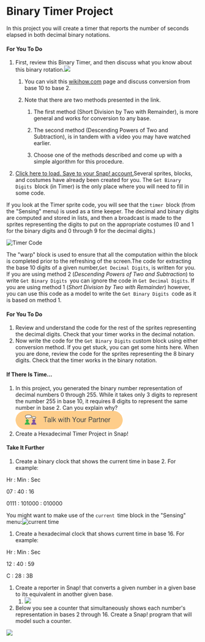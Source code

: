 # Binary Timer Project

In this project you will create a timer that reports the number of seconds elapsed in both decimal binary notations.

#### For You To Do

1. First, review this Binary Timer, and then discuss what you know about this binary rotation.![](https://bjc.edc.org/bjc-r/img/4-internet/bin-timer-preview.gif)
   1. You can visit this [wikihow.com](http://www.wikihow.com/Convert-from-Decimal-to-Binary) page and discuss conversion from base 10 to base 2.

   2. Note that there are two methods presented in the link.

      1. The first method \(Short Division by Two with Remainder\), is more general and works for conversion to any base.

      2. The second method \(Descending Powers of Two and Subtraction\), is in tandem with a video you may have watched earlier.

      3. Choose one of the methods described and come up with a simple algorithm for this procedure.
2. [Click here to load. Save to your Snap! account.](http://snap.berkeley.edu/snapsource/snap.html#open:https://bjc.edc.org/bjc-r/prog/6-computers/U6-BinaryTimer.xml)Several sprites, blocks, and costumes have already been created for you. The `Get Binary Digits `block \(in Timer\) is the only place where you will need to fill in some code.

If you look at the Timer sprite code, you will see that the `timer `block \(from the "Sensing" menu\) is used as a time keeper. The decimal and binary digits are computed and stored in lists, and then a broadcast is made to the sprites representing the digits to put on the appropriate costumes \(0 and 1 for the binary digits and 0 through 9 for the decimal digits.\)

![](https://bjc.edc.org/bjc-r/img/6-computers/BinaryClock_img/TimerCode.png "Timer Code")

The "warp" block is used to ensure that all the computation within the block is completed prior to the refreshing of the screen.The code for extracting the base 10 digits of a given number,`Get Decimal Digits`, is written for you. If you are using method 2 \(_Descending Powers of Two and Subtraction_\) to write `Get Binary Digits `you can ignore the code in `Get Decimal Digits`. If you are using method 1 \(_Short Division by Two with Remainder_\) however, you can use this code as a model to write the `Get Binary Digits `code as it is based on method 1.

#### For You To Do

1. Review and understand the code for the rest of the sprites representing the decimal digits. Check that your timer works in the decimal notation.
2. Now write the code for the `Get Binary Digits` custom block using either conversion method. If you get stuck, you can get some hints here. When you are done, review the code for the sprites representing the 8 binary digits. Check that the timer works in the binary notation.

#### If There Is Time...

1. In this project, you generated the binary number representation of decimal numbers 0 through 255. While it takes only 3 digits to represent the number 255 in base 10, it requires 8 digits to represent the same number in base 2. Can you explain why?
   ![](/assets/talk_with_partner.png)
2. Create a Hexadecimal Timer Project in Snap!

#### Take It Further

1. Create a binary clock that shows the current time in base 2. For example:

Hr : Min : Sec

07 : 40 : 16

0111 : 101000 : 010000

You might want to make use of the `current `time block in the "Sensing" menu:![](https://bjc.edc.org/bjc-r/img/6-computers/BinaryClock_img/CurrentTime.png "current time")

1. Create a hexadecimal clock that shows current time in base 16. For example:

Hr : Min : Sec

12 : 40 : 59

C : 28 : 3B

1. Create a reporter in Snap! that converts a given number in a given base to its equivalent in another given base.
   1. ![](https://bjc.edc.org/bjc-r/img/6-computers/BinaryClock_img/BaseConverter.png)
2. Below you see a counter that simultaneously shows each number's representation in bases 2 through 16. Create a Snap! program that will model such a counter.
 

![](https://bjc.edc.org/bjc-r/img/6-computers/BinaryClock_img/DG_MultibaseClock.gif)

